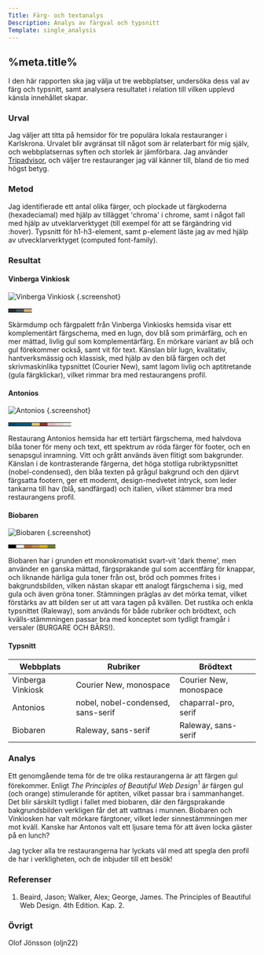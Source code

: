 ```yaml
---
Title: Färg- och textanalys
Description: Analys av färgval och typsnitt
Template: single_analysis
---
```


%meta.title%
-----------------------

I den här rapporten ska jag välja ut tre webbplatser, undersöka dess val av färg och typsnitt, samt analysera resultatet i relation till vilken upplevd känsla innehållet skapar.

### Urval

Jag väljer att titta på hemsidor för tre populära lokala restauranger i Karlskrona. Urvalet blir avgränsat till något som är relaterbart för mig själv, och webbplatsernas syften och storlek är jämförbara.
Jag använder [Tripadvisor][1], och väljer tre restauranger jag väl känner till, bland de tio med högst betyg.

### Metod

Jag identifierade ett antal olika färger, och plockade ut färgkoderna (hexadeciamal) med hjälp av tillägget 'chroma' i chrome, samt i något fall med hjälp av utveklarverktyget (till exempel för att se färgändring vid :hover). Typsnitt för h1-h3-element, samt p-element läste jag av med hjälp av utvecklarverktyget (computed font-family).

### Resultat

#### Vinberga Vinkiosk

![Vinberga Vinkiosk](%assets_url%/img/vinberga.png) {.screenshot}

<table class="color-table">
    <tr>
        <td style="background-color: #232F38;">
        <td style="background-color: #445664;">
        <td style="background-color: #D9AE63;">
    </tr>
</table>

Skärmdump och färgpalett från Vinberga Vinkiosks hemsida visar ett komplementärt färgschema, med en lugn, dov blå som primärfärg, och en mer mättad, livlig gul som  komplementärfärg. En mörkare variant av blå och gul förekommer också, samt vit för text.
Känslan blir lugn, kvalitativ, hantverksmässig och klassisk, med hjälp av den blå färgen och det skrivmaskinlika typsnittet (Courier New), samt lagom livlig och aptitretande (gula färgklickar), vilket rimmar bra med restaurangens profil.


#### Antonios

![Antonios](%assets_url%/img/antonios.png) {.screenshot}
<table class="color-table">
    <tr>
        <td style="background-color: #004a6e;">
        <td style="background-color: #005783;">
        <td style="background-color: #005a87;">
        <td style="background-color: #EBC66C;">
        <td style="background-color: #8D352C;">
        <td style="background-color: #E3BBBA;">
        <td style="background-color: #E6D7D5;">
        <td style="background-color: #ecebe1;">
    </tr>
</table>

Restaurang Antonios hemsida har ett tertiärt färgschema, med halvdova blåa toner för meny och text, ett spektrum av röda färger för footer, och en senapsgul inramning. Vitt och grått används även flitigt som bakgrunder.
Känslan i de kontrasterande färgerna, det höga stotliga rubriktypsnittet (nobel-condensed), den blåa texten på grågul bakgrund och den djärvt färgsatta footern, ger ett modernt, design-medvetet intryck, som leder tankarna till hav (blå, sandfärgad) och italien, vilket stämmer bra med restaurangens profil.

#### Biobaren

![Biobaren](%assets_url%/img/biobaren.png) {.screenshot}
<table class="color-table">
    <tr>
        <td style="background-color: #000;">
        <td style="background-color: #fff;">
        <td style="background-color: #B86927;">
        <td style="background-color: #CC8D2F;">
        <td style="background-color: #dfb50c;">
        <td style="background-color: #6A881E;">
    </tr>
</table>

Biobaren har i grunden ett monokromatiskt svart-vit 'dark theme', men använder en ganska mättad, färgsprakande gul som accentfärg för knappar, och liknande härliga gula toner från ost, bröd och pommes frites i bakgrundsbilden, vilken nästan skapar ett analogt färgschema i sig, med gula och även gröna toner.
Stämningen präglas av det mörka temat, vilket förstärks av att bilden ser ut att vara tagen på kvällen. Det rustika och enkla typsnittet (Raleway), som används för både rubriker och brödtext, och kvälls-stämmningen passar bra med konceptet som tydligt framgår i versaler (BURGARE OCH BÄRS!). 

#### Typsnitt

| Webbplats             | Rubriker             | Brödtext              |
|-----------------------|----------------------|-----------------------|
| Vinberga Vinkiosk     | Courier New, monospace | Courier New, monospace |
| Antonios              | nobel, nobel-condensed, sans-serif | chaparral-pro, serif |
| Biobaren              | Raleway, sans-serif  | Raleway, sans-serif   |

### Analys

Ett genomgående tema för de tre olika restaurangerna är att färgen gul förekommer. Enligt *The Principles of Beautiful Web Design*<span class="ref"><sup>1</sup></span> är färgen gul (och orange) stimulerande för aptiten, vilket passar bra i sammanhanget. Det blir särskilt tydligt i fallet med biobaren, där den färgsprakande bakgrundsbilden verkligen får det att vattnas i munnen.
Biobaren och Vinkiosken har valt mörkare färgtoner, vilket leder sinnestämmningen mer mot kväll. Kanske har Antonos valt ett ljusare tema för att även locka gäster på en lunch? 

Jag tycker alla tre restaurangerna har lyckats väl med att spegla den profil de har i verkligheten, och de inbjuder till ett besök!
### Referenser

1.  Beaird, Jason; Walker, Alex; George, James. The Principles of Beautiful Web Design. 4th Edition. Kap. 2.

### Övrigt

Olof Jönsson (oljn22)

[1]: https://www.tripadvisor.se/FindRestaurants?geo=189843&establishmentTypes=10591&broadened=true "Restauranger i Karlskrona"